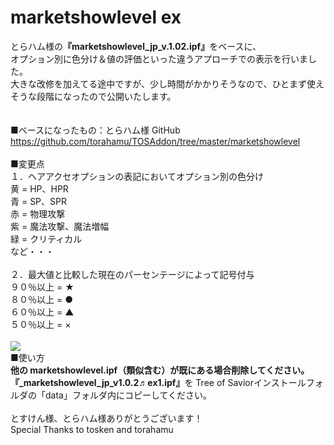 # marketshowlevel ex


とらハム様の<b>『marketshowlevel_jp_v.1.02.ipf』</b>をベースに、<br>
オプション別に色分け＆値の評価といった違うアプローチでの表示を行いました。<br>
大きな改修を加えてる途中ですが、少し時間がかかりそうなので、ひとまず使えそうな段階になったので公開いたします。<br>
<br>
<br>
■ベースになったもの：とらハム様 GitHub<br>
https://github.com/torahamu/TOSAddon/tree/master/marketshowlevel
<br>
<br>
■変更点<br>
１．ヘアアクセオプションの表記においてオプション別の色分け<br>
黄 = HP、HPR<br>
青 = SP、SPR<br>
赤 = 物理攻撃<br>
紫 = 魔法攻撃、魔法増幅<br>
緑 = クリティカル<br>
など・・・<br>
<br>
２．最大値と比較した現在のパーセンテージによって記号付与<br>
９０％以上 = ★<br>
８０％以上 = ●<br>
６０％以上 = ▲<br>
５０％以上 = ×<br>
<br>
<img src="https://github.com/chicori/chicorin/blob/master/sample_image.jpg">
<br>
■使い方<br>
<b>他の marketshowlevel.ipf（類似含む）が既にある場合削除してください。</b><br>
<b>『_marketshowlevel_jp_v1.0.2♬ex1.ipf』</b>を Tree of Saviorインストールフォルダの「data」フォルダ内にコピーしてください。<br>
<br>
とすけん様、とらハム様ありがとうございます！<br>
Special Thanks to tosken and torahamu<br>
